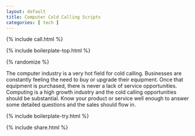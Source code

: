 ```yaml
---
layout: default
title: Computer Cold Calling Scripts
categories: [ tech ]
---
```


{% include call.html %}

{% include boilerplate-top.html %}


{% randomize %}

The computer industry is a very hot field for cold calling. Businesses are constantly feeling the need to buy or upgrade their equipment. Once that equipment is purchased, there is never a lack of service opportunities. Computing is a high growth industry and the cold calling opportunities should be substantial. Know your product or service well enough to answer some detailed questions and the sales should flow in.

{% include boilerplate-try.html %}

{% include share.html %}
